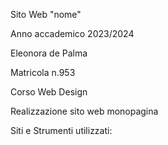 Sito Web "nome"

Anno accademico 2023/2024

Eleonora de Palma

Matricola n.953

Corso Web Design


Realizzazione sito web monopagina

Siti e Strumenti utilizzati:

